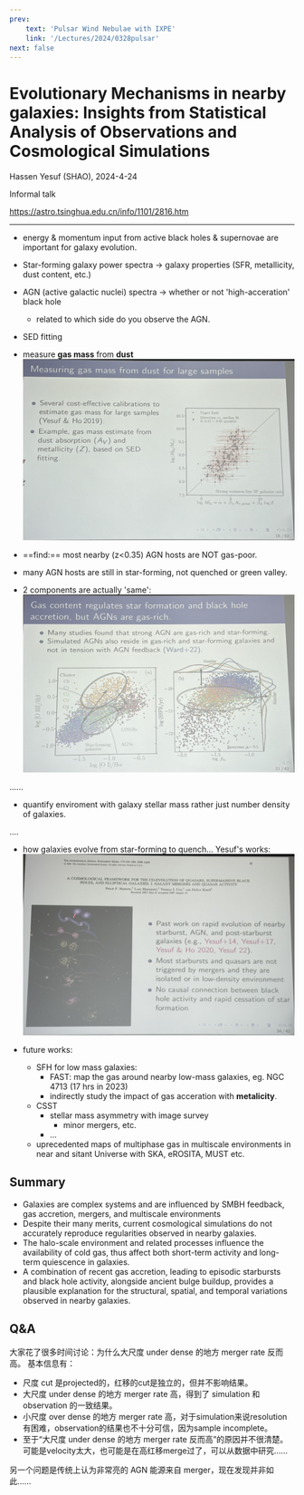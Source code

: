```yaml
---
prev:
    text: 'Pulsar Wind Nebulae with IXPE'
    link: '/Lectures/2024/0328pulsar'
next: false
---
```


# Evolutionary Mechanisms in nearby galaxies: Insights from Statistical Analysis of Observations and Cosmological Simulations

Hassen Yesuf (SHAO), 2024-4-24

Informal talk

https://astro.tsinghua.edu.cn/info/1101/2816.htm

--- 

- energy & momentum input from active black holes & supernovae are important for galaxy evolution.
- Star-forming galaxy power spectra -> galaxy properties (SFR, metallicity, dust content, etc.) 
- AGN (active galactic nuclei) spectra -> whether or not 'high-acceration' black hole 
  - related to which side do you observe the AGN. 
- SED fitting 
- measure **gas mass** from **dust**  ![](img0.png)
- ==find:== most nearby (z<0.35) AGN hosts are NOT gas-poor. 
- many AGN hosts are still in star-forming, not quenched or green valley. 

- 2 components are actually 'same': ![](img1.png)

......

- quantify enviroment with galaxy stellar mass rather just number density of galaxies.

....

- how galaxies evolve from star-forming to quench... Yesuf's works:  ![](img2.png)

- future works:
  - SFH for low mass galaxies:
    - FAST: map the gas around nearby low-mass galaxies, eg. NGC 4713 (17 hrs in 2023) 
    - indirectly study the impact of gas acceration with **metalicity**.
  - CSST 
    - stellar mass asymmetry with image survey
      - minor mergers, etc. 
    - ...
  - uprecedented maps of multiphase gas in multiscale environments in near and sitant Universe with SKA, eROSITA, MUST etc. 

## Summary

- Galaxies are complex systems and are influenced by SMBH feedback, gas accretion, mergers, and multiscale environments
- Despite their many merits, current cosmological simulations do not accurately reproduce regularities observed in nearby galaxies.
- The halo-scale environment and related processes influence the availability of cold gas, thus affect both short-term activity and long-term quiescence in galaxies.
- A combination of recent gas accretion, leading to episodic starbursts and black hole activity, alongside ancient bulge buildup, provides a plausible explanation for the structural, spatial, and temporal variations observed in nearby galaxies.

## Q&A 

大家花了很多时间讨论：为什么大尺度 under dense 的地方 merger rate 反而高。
基本信息有：
- 尺度 cut 是projected的，红移的cut是独立的，但并不影响结果。
- 大尺度 under dense 的地方 merger rate 高，得到了 simulation 和 observation 的一致结果。
- 小尺度 over dense 的地方 merger rate 高，对于simulation来说resolution有困难，observation的结果也不十分可信，因为sample incomplete。
- 至于“大尺度 under dense 的地方 merger rate 反而高”的原因并不很清楚。可能是velocity太大，也可能是在高红移merge过了，可以从数据中研究……

另一个问题是传统上认为非常亮的 AGN 能源来自 merger，现在发现并非如此……